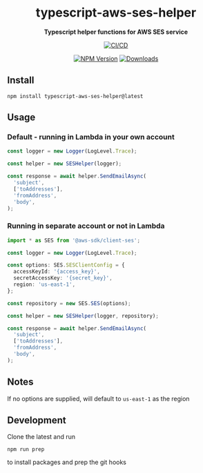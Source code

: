 <h1 align="center">typescript-aws-ses-helper</h1>

<div align="center">
    
<b>Typescript helper functions for AWS SES service</b>
    
[![CI/CD](https://github.com/kbrashears5/typescript-aws-ses-helper/actions/workflows/ci-cd.yml/badge.svg)](https://github.com/kbrashears5/typescript-aws-ses-helper/actions/workflows/ci-cd.yml)

[![NPM Version](https://img.shields.io/npm/v/typescript-aws-ses-helper)](https://img.shields.io/npm/v/typescript-aws-ses-helper)
[![Downloads](https://img.shields.io/npm/dt/typescript-aws-ses-helper)](https://img.shields.io/npm/dt/typescript-aws-ses-helper)

</div>

## Install

```
npm install typescript-aws-ses-helper@latest
```

## Usage

### Default - running in Lambda in your own account

```typescript
const logger = new Logger(LogLevel.Trace);

const helper = new SESHelper(logger);

const response = await helper.SendEmailAsync(
  'subject',
  ['toAddresses'],
  'fromAddress',
  'body',
);
```

### Running in separate account or not in Lambda

```typescript
import * as SES from '@aws-sdk/client-ses';

const logger = new Logger(LogLevel.Trace);

const options: SES.SESClientConfig = {
  accessKeyId: '{access_key}',
  secretAccessKey: '{secret_key}',
  region: 'us-east-1',
};

const repository = new SES.SES(options);

const helper = new SESHelper(logger, repository);

const response = await helper.SendEmailAsync(
  'subject',
  ['toAddresses'],
  'fromAddress',
  'body',
);
```

## Notes

If no options are supplied, will default to `us-east-1` as the region

## Development

Clone the latest and run

```npm
npm run prep
```

to install packages and prep the git hooks
